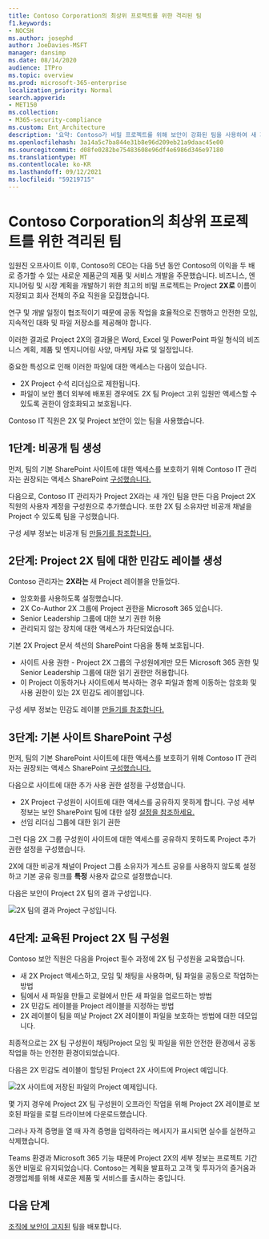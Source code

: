 ```yaml
---
title: Contoso Corporation의 최상위 프로젝트를 위한 격리된 팀
f1.keywords:
- NOCSH
ms.author: josephd
author: JoeDavies-MSFT
manager: dansimp
ms.date: 08/14/2020
audience: ITPro
ms.topic: overview
ms.prod: microsoft-365-enterprise
localization_priority: Normal
search.appverid:
- MET150
ms.collection:
- M365-security-compliance
ms.custom: Ent_Architecture
description: '요약: Contoso가 비밀 프로젝트를 위해 보안이 강화된 팀을 사용하여 새 제품 및 서비스 제품군을 개발하는 방법을 설명하는 방법을 설명하는 문서입니다.'
ms.openlocfilehash: 3a14a5c7ba844e31b8e96d209eb21a9daac45e00
ms.sourcegitcommit: d08fe0282be75483608e96df4e6986d346e97180
ms.translationtype: MT
ms.contentlocale: ko-KR
ms.lasthandoff: 09/12/2021
ms.locfileid: "59219715"
---
```

# <a name="isolated-team-for-a-top-secret-project-of-the-contoso-corporation"></a>Contoso Corporation의 최상위 프로젝트를 위한 격리된 팀

임원진 오프사이트 이후, Contoso의 CEO는 다음 5년 동안 Contoso의 이익을 두 배로 증가할 수 있는 새로운 제품군의 제품 및 서비스 개발을 주문했습니다. 비즈니스, 엔지니어링 및 시장 계획을 개발하기 위한 최고의 비밀 프로젝트는 Project **2X로** 이름이 지정되고 회사 전체의 주요 직원을 모집했습니다. 

연구 및 개발 일정이 협조적이기 때문에 공동 작업을 효율적으로 진행하고 안전한 모임, 지속적인 대화 및 파일 저장소를 제공해야 합니다.

이러한 결과로 Project 2X의 결과물은 Word, Excel 및 PowerPoint 파일 형식의 비즈니스 계획, 제품 및 엔지니어링 사양, 마케팅 자료 및 일정입니다. 

중요한 특성으로 인해 이러한 파일에 대한 액세스는 다음이 있습니다.

- 2X Project 수석 리더십으로 제한됩니다.
- 파일이 보안 폴더 외부에 배포된 경우에도 2X 팀 Project 고위 임원만 액세스할 수 있도록 권한이 암호화되고 보호됩니다.

Contoso IT 직원은 2X 및 Project 보안이 있는 팀을 사용했습니다. [](secure-teams-security-isolation.md)

## <a name="step-1-created-a-private-team"></a>1단계: 비공개 팀 생성

먼저, 팀의 기본 SharePoint 사이트에 대한 액세스를 보호하기 위해 Contoso IT 관리자는 권장되는 액세스 SharePoint [구성했습니다.](../security/office-365-security/sharepoint-file-access-policies.md)

다음으로, Contoso IT 관리자가 Project 2X라는 새 개인 팀을 만든 다음 Project 2X 직원의 사용자 계정을 구성원으로 추가했습니다. 또한 2X 팀 소유자만 비공개 채널을 Project 수 있도록 팀을 구성했습니다.

구성 세부 정보는 비공개 팀 [만들기를 참조합니다.](secure-teams-security-isolation.md#create-a-private-team)

## <a name="step-2-created-a-sensitivity-label-for-the-project-2x-team"></a>2단계: Project 2X 팀에 대한 민감도 레이블 생성

Contoso 관리자는 **2X라는** 새 Project 레이블을 만들었다.

- 암호화를 사용하도록 설정했습니다.
- 2X Co-Author 2X 그룹에 Project 권한을 Microsoft 365 있습니다.
- Senior Leadership 그룹에 대한 보기 권한 허용
- 관리되지 않는 장치에 대한 액세스가 차단되었습니다.

기본 2X Project 문서 섹션의 SharePoint 다음을 통해 보호됩니다. 

- 사이트 사용 권한 - Project 2X 그룹의 구성원에게만 모든 Microsoft 365 권한 및 Senior Leadership 그룹에 대한 읽기 권한만 허용합니다.
- 이 Project 이동하거나 사이트에서 복사하는 경우 파일과 함께 이동하는 암호화 및 사용 권한이 있는 2X 민감도 레이블입니다.

구성 세부 정보는 민감도 레이블 [만들기를 참조합니다.](secure-teams-security-isolation.md#create-a-sensitivity-label)

## <a name="step-3-configured-the-underlying-sharepoint-site"></a>3단계: 기본 사이트 SharePoint 구성

먼저, 팀의 기본 SharePoint 사이트에 대한 액세스를 보호하기 위해 Contoso IT 관리자는 권장되는 액세스 SharePoint [구성했습니다.](../security/office-365-security/sharepoint-file-access-policies.md)

다음으로 사이트에 대한 추가 사용 권한 설정을 구성했습니다.

- 2X Project 구성원이 사이트에 대한 액세스를 공유하지 못하게 합니다. 구성 세부 정보는 보안 SharePoint 팀에 대한 설정 [설정을 참조하세요.](secure-teams-security-isolation.md#sharepoint-settings)
- 선임 리더십 그룹에 대한 읽기 권한

그런 다음 2X 그룹 구성원이 사이트에 대한 액세스를 공유하지 못하도록 Project 추가 권한 설정을 구성했습니다. 

2X에 대한 비공개 채널이 Project 그룹 소유자가 게스트 공유를 사용하지 않도록 설정하고 기본 공유 링크를 **특정** 사용자 값으로 설정했습니다.

다음은 보안이 Project 2X 팀의 결과 구성입니다.

![2X 팀의 결과 Project 구성입니다.](../media/contoso-team-for-top-secret-project.png)

 ## <a name="step-4-trained-project-2x-team-members"></a>4단계: 교육된 Project 2X 팀 구성원

Contoso 보안 직원은 다음을 Project 필수 과정에 2X 팀 구성원을 교육했습니다.

- 새 2X Project 액세스하고, 모임 및 채팅을 사용하며, 팀 파일을 공동으로 작업하는 방법
- 팀에서 새 파일을 만들고 로컬에서 만든 새 파일을 업로드하는 방법
- 2X 민감도 레이블을 Project 레이블을 지정하는 방법
- 2X 레이블이 팀을 떠날 Project 2X 레이블이 파일을 보호하는 방법에 대한 데모입니다.

최종적으로는 2X 팀 구성원이 채팅Project 모임 및 파일을 위한 안전한 환경에서 공동 작업을 하는 안전한 환경이되었습니다.

다음은 2X 민감도 레이블이 할당된 Project 2X 사이트에 Project 예입니다.

![2X 사이트에 저장된 파일의 Project 예제입니다.](../media/contoso-team-for-top-secret-project-example.png)

몇 가지 경우에 Project 2X 팀 구성원이 오프라인 작업을 위해 Project 2X 레이블로 보호된 파일을 로컬 드라이브에 다운로드했습니다. 

그러나 자격 증명을 열 때 자격 증명을 입력하라는 메시지가 표시되면 실수를 실현하고 삭제했습니다.

Teams 환경과 Microsoft 365 기능 때문에 Project 2X의 세부 정보는 프로젝트 기간 동안 비밀로 유지되었습니다. Contoso는 계획을 발표하고 고객 및 투자가의 즐거움과 경쟁업체를 위해 새로운 제품 및 서비스를 출시하는 중입니다.

## <a name="next-step"></a>다음 단계

[조직에 보안이 고지된](secure-teams-security-isolation.md) 팀을 배포합니다.

